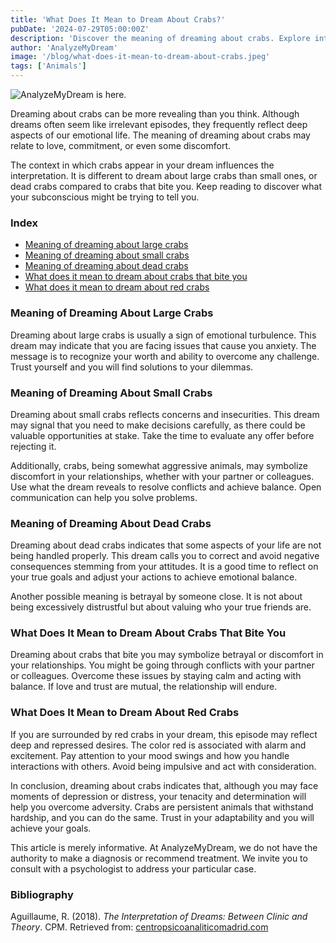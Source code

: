 ```yaml
---
title: 'What Does It Mean to Dream About Crabs?'
pubDate: '2024-07-29T05:00:00Z'
description: 'Discover the meaning of dreaming about crabs. Explore interpretations related to large crabs, small crabs, dead crabs, and more.'
author: 'AnalyzeMyDream'
image: '/blog/what-does-it-mean-to-dream-about-crabs.jpeg'
tags: ['Animals']
---
```


![AnalyzeMyDream is here.](/blog/what-does-it-mean-to-dream-about-crabs.jpeg)

Dreaming about crabs can be more revealing than you think. Although dreams often seem like irrelevant episodes, they frequently reflect deep aspects of our emotional life. The meaning of dreaming about crabs may relate to love, commitment, or even some discomfort.

The context in which crabs appear in your dream influences the interpretation. It is different to dream about large crabs than small ones, or dead crabs compared to crabs that bite you. Keep reading to discover what your subconscious might be trying to tell you.

### Index

- [Meaning of dreaming about large crabs](#meaning-of-dreaming-about-large-crabs)
- [Meaning of dreaming about small crabs](#meaning-of-dreaming-about-small-crabs)
- [Meaning of dreaming about dead crabs](#meaning-of-dreaming-about-dead-crabs)
- [What does it mean to dream about crabs that bite you](#what-does-it-mean-to-dream-about-crabs-that-bite-you)
- [What does it mean to dream about red crabs](#what-does-it-mean-to-dream-about-red-crabs)

### Meaning of Dreaming About Large Crabs

Dreaming about large crabs is usually a sign of emotional turbulence. This dream may indicate that you are facing issues that cause you anxiety. The message is to recognize your worth and ability to overcome any challenge. Trust yourself and you will find solutions to your dilemmas.

### Meaning of Dreaming About Small Crabs

Dreaming about small crabs reflects concerns and insecurities. This dream may signal that you need to make decisions carefully, as there could be valuable opportunities at stake. Take the time to evaluate any offer before rejecting it.

Additionally, crabs, being somewhat aggressive animals, may symbolize discomfort in your relationships, whether with your partner or colleagues. Use what the dream reveals to resolve conflicts and achieve balance. Open communication can help you solve problems.

### Meaning of Dreaming About Dead Crabs

Dreaming about dead crabs indicates that some aspects of your life are not being handled properly. This dream calls you to correct and avoid negative consequences stemming from your attitudes. It is a good time to reflect on your true goals and adjust your actions to achieve emotional balance.

Another possible meaning is betrayal by someone close. It is not about being excessively distrustful but about valuing who your true friends are.

### What Does It Mean to Dream About Crabs That Bite You

Dreaming about crabs that bite you may symbolize betrayal or discomfort in your relationships. You might be going through conflicts with your partner or colleagues. Overcome these issues by staying calm and acting with balance. If love and trust are mutual, the relationship will endure.

### What Does It Mean to Dream About Red Crabs

If you are surrounded by red crabs in your dream, this episode may reflect deep and repressed desires. The color red is associated with alarm and excitement. Pay attention to your mood swings and how you handle interactions with others. Avoid being impulsive and act with consideration.

In conclusion, dreaming about crabs indicates that, although you may face moments of depression or distress, your tenacity and determination will help you overcome adversity. Crabs are persistent animals that withstand hardship, and you can do the same. Trust in your adaptability and you will achieve your goals.

This article is merely informative. At AnalyzeMyDream, we do not have the authority to make a diagnosis or recommend treatment. We invite you to consult with a psychologist to address your particular case.

### Bibliography

Aguillaume, R. (2018). *The Interpretation of Dreams: Between Clinic and Theory*. CPM. Retrieved from: [centropsicoanaliticomadrid.com](https://www.centropsicoanaliticomadrid.com/publicaciones/revista/numero-15/la-interpretacion-de-los-suenos-entre-la-clinica-y-la-teoria/)
